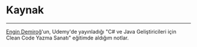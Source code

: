 # Kaynak
---

[Engin Demiroğ](https://www.linkedin.com/in/engindemirog/)'un, Udemy'de yayınladığı "C# ve Java Geliştiricileri için Clean Code Yazma Sanatı" eğitimde aldığım notlar.

